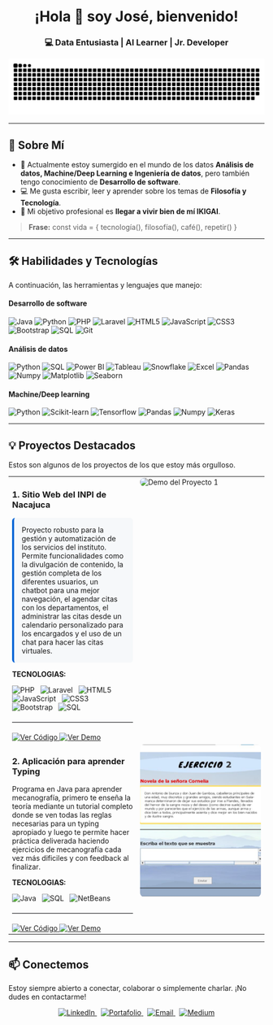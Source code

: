 <h1 align="center">
  ¡Hola 👋 soy José, bienvenido!
</h1>
<h3 align="center">
💻 Data Entusiasta | AI Learner | Jr. Developer
</h3>

  ![Snake animation](https://raw.githubusercontent.com/tonoburelo/tonoburelo/main/dist/github-contribution-grid-snake.svg)
  <!-- 
  <p align="center">
  <img src="https://media.giphy.com/media/your-cool-coding-gif.gif" alt="Banner o GIF de bienvenida" width="600"/>
  <img align="center" alt="Coding" width="600" height="235" src="https://pro2-bar-s3-cdn-cf1.myportfolio.com/97b1d4bc028e3890ce75267deb159e95/24e71a4a26b5d319d6ac79ee_rw_600.gif?h=4c5ec98e37c4fea0b6776ef182152b43">
  </p>
  -->
---
## 🚀 Sobre Mí
* 🌱 Actualmente estoy sumergido en el mundo de los datos **Análisis de datos, Machine/Deep Learning e Ingeniería de datos**, pero también tengo conocimiento de **Desarrollo de software**.
* 💻 Me gusta escribir, leer y aprender sobre los temas de **Filosofía y Tecnología**.
* 🎯 Mi objetivo profesional es **llegar a vivir bien de mí IKIGAI**.

> **Frase:**
> const vida = { tecnología(), filosofía(), café(), repetir() }

---

## 🛠️ Habilidades y Tecnologías

A continuación, las herramientas y lenguajes que manejo:

#### Desarrollo de software
![Java](https://img.shields.io/badge/Java-ED8B00?style=for-the-badge&logo=oracle-java&logoColor=white)
![Python](https://img.shields.io/badge/python-3670A0?style=for-the-badge&logo=python&logoColor=ffdd54)
![PHP](https://img.shields.io/badge/PHP-777BB4?style=for-the-badge&logo=php&logoColor=white)
![Laravel](https://img.shields.io/badge/Laravel-FF2D20?style=for-the-badge&logo=laravel&logoColor=white)
![HTML5](https://img.shields.io/badge/html5-%23E34F26.svg?style=for-the-badge&logo=html5&logoColor=white)
![JavaScript](https://img.shields.io/badge/javascript-%23323330.svg?style=for-the-badge&logo=javascript&logoColor=%23F7DF1E)
![CSS3](https://img.shields.io/badge/css3-%231572B6.svg?style=for-the-badge&logo=css3&logoColor=white)
![Bootstrap](https://img.shields.io/badge/Bootstrap-7952B3?style=for-the-badge&logo=bootstrap&logoColor=white)
![SQL](https://img.shields.io/badge/SQL-4479A1?style=for-the-badge&logo=postgresql&logoColor=white)
![Git](https://img.shields.io/badge/git-%23F05033.svg?style=for-the-badge&logo=git&logoColor=white)

#### Análisis de datos
![Python](https://img.shields.io/badge/python-3670A0?style=for-the-badge&logo=python&logoColor=ffdd54)
![SQL](https://img.shields.io/badge/SQL-4479A1?style=for-the-badge&logo=postgresql&logoColor=white)
![Power BI](https://img.shields.io/badge/PowerBI-F2C811?style=for-the-badge&logo=powerbi&logoColor=black)
![Tableau](https://img.shields.io/badge/Tableau-E97627?style=for-the-badge&logo=tableau&logoColor=white)
![Snowflake](https://img.shields.io/badge/Snowflake-29B5E8?style=for-the-badge&logo=snowflake&logoColor=black)
![Excel](https://img.shields.io/badge/Excel-217346?style=for-the-badge&logo=microsoft-excel&logoColor=white)
![Pandas](https://img.shields.io/badge/Pandas-150458?style=for-the-badge&logo=pandas&logoColor=white)
![Numpy](https://img.shields.io/badge/Numpy-013243?style=for-the-badge&logo=numpy&logoColor=white)
![Matplotlib](https://img.shields.io/badge/Matplotlib-11557C?style=for-the-badge&logo=matplotlib&logoColor=white)
![Seaborn](https://img.shields.io/badge/Seaborn-3E8E9E?style=for-the-badge&logo=seaborn&logoColor=white)

#### Machine/Deep learning
![Python](https://img.shields.io/badge/python-3670A0?style=for-the-badge&logo=python&logoColor=ffdd54)
![Scikit-learn](https://img.shields.io/badge/Scikit_learn-F7931E?style=for-the-badge&logo=scikit-learn&logoColor=white)
![Tensorflow](https://img.shields.io/badge/TensorFlow-FF6F00?style=for-the-badge&logo=tensorflow&logoColor=white)
![Pandas](https://img.shields.io/badge/Pandas-150458?style=for-the-badge&logo=pandas&logoColor=white)
![Numpy](https://img.shields.io/badge/Numpy-013243?style=for-the-badge&logo=numpy&logoColor=white)
![Keras](https://img.shields.io/badge/Keras-D00000?style=for-the-badge&logo=keras&logoColor=FFFFFF)

---

## 💡 Proyectos Destacados
Estos son algunos de los proyectos de los que estoy más orgulloso.
<table width="100%">
  <tr>
   <td width="50%" valign="top">
      <h3>1. Sitio Web del INPI de Nacajuca</h3>
     <p style="background-color: #f6f8fa; padding: 15px; border-radius: 6px; border-left: 4px solid #0366d6;">Proyecto robusto para la gestión y automatización de los servicios del instituto. Permite funcionalidades como la divulgación de contenido, la gestión completa de los diferentes usuarios, un chatbot para una mejor navegación, el agendar citas con los departamentos, el administrar las citas desde un calendario personalizado para los encargados y el uso de un chat para hacer las citas virtuales.</p>
      <p><strong>TECNOLOGIAS:</strong></p>
      <!-- Los badges ahora son etiquetas <img> de HTML puro -->
      <img src="https://img.shields.io/badge/PHP-777BB4?style=for-the-badge&logo=php&logoColor=white" alt="PHP">
      &nbsp;
      <img src="https://img.shields.io/badge/Laravel-FF2D20?style=for-the-badge&logo=laravel&logoColor=white" alt="Laravel">
      &nbsp;
      <img src="https://img.shields.io/badge/html5-%23E34F26.svg?style=for-the-badge&logo=html5&logoColor=white" alt="HTML5">
      &nbsp;
      <img src="https://img.shields.io/badge/javascript-%23323330.svg?style=for-the-badge&logo=javascript&logoColor=%23F7DF1E" alt="JavaScript">
      &nbsp;
      <img src="https://img.shields.io/badge/css3-%231572B6.svg?style=for-the-badge&logo=css3&logoColor=white" alt="CSS3">
      &nbsp;
      <img src="https://img.shields.io/badge/Bootstrap-7952B3?style=for-the-badge&logo=bootstrap&logoColor=white" alt="Bootstrap">
      &nbsp;
      <img src="https://img.shields.io/badge/SQL-4479A1?style=for-the-badge&logo=postgresql&logoColor=white" alt="SQL">
      <hr style="border: 0; border-top: 1px solid #d1d5da; margin: 20px 0;">
      <!-- ======== SECCIÓN MODIFICADA ======== -->
      <a href="https://github.com/tonoburelo/Sitio-Web-INPI-de-Nacajuca">
        <img src="https://img.shields.io/badge/Ver%20Código-0d1117?style=for-the-badge&logo=github&logoColor=white" alt="Ver Código">
      </a> 
      <a href="[Enlace al Deploy/Demo]">
        <img src="https://img.shields.io/badge/Ver%20Demo-238636?style=for-the-badge&logo=vercel&logoColor=white" alt="Ver Demo">
      </a>
      <!-- ======== FIN DE LA SECCIÓN MODIFICADA ======== -->
  </td>
  <td width="50%" valign="top">
      <img 
        src="https://raw.githubusercontent.com/tonoburelo/Sitio-Web-INPI-de-Nacajuca/main/Sitio%20Web%20INPI%20de%20Nacajuca%20im%C3%A1genes/Im%C3%A1gen%20INPI%20mujeres%20indigenas%20y%20afromexicanas.png"
        alt="Demo del Proyecto 1"
        style="width:100%; height:450px; object-fit:cover; border-radius:8px;"
      >
  </td>
  </tr>
  <tr>
    <td width="50%" valign="top">
      <h3>2. Aplicación para aprender Typing</h3>
      <p>Programa en Java para aprender mecanografía, primero te enseña la teoría mediante un tutorial completo donde se ven todas las reglas necesarias para un typing apropiado y luego te permite hacer práctica deliverada haciendo ejercicios de mecanografía cada vez más dificiles y con feedback al finalizar.</p>
      <p><strong>TECNOLOGIAS:</strong></p>
      <!-- Los badges ahora son etiquetas <img> de HTML puro -->
      <img src="https://img.shields.io/badge/Java-ED8B00?style=for-the-badge&logo=oracle-java&logoColor=white" alt="Java">
      &nbsp;
      <img src="https://img.shields.io/badge/SQL-4479A1?style=for-the-badge&logo=postgresql&logoColor=white" alt="SQL">
      &nbsp;
      <img src="https://img.shields.io/badge/NetBeans-1B6AC6?style=for-the-badge&logo=netbeanside&logoColor=white" alt="NetBeans">
       <hr style="border: 0; border-top: 1px solid #d1d5da; margin: 20px 0;">
      <!-- ======== SECCIÓN MODIFICADA ======== -->
      <a href="https://github.com/tonoburelo/AplicacionAprenderTyping">
        <img src="https://img.shields.io/badge/Ver%20Código-0d1117?style=for-the-badge&logo=github&logoColor=white" alt="Ver Código">
      </a>
      <a href="[Enlace al Deploy/Demo]">
        <img src="https://img.shields.io/badge/Ver%20Demo-238636?style=for-the-badge&logo=vercel&logoColor=white" alt="Ver Demo">
      </a>
      <!-- ======== FIN DE LA SECCIÓN MODIFICADA ======== -->
    </td>
    <td width="50%" valign="top">
      <img 
        src="https://raw.githubusercontent.com/tonoburelo/AplicacionAprenderTyping/main/TypingApp%20im%C3%A1genes/TypingApp%20im%C3%A1gen.png"
        alt="Demo del Proyecto 2"
        style="width:100%; height:300px; object-fit:cover; border-radius:8px;"
      >
    </td>
  </tr>
</table>

---

## 📫 Conectemos

Estoy siempre abierto a conectar, colaborar o simplemente charlar. ¡No dudes en contactarme!

<p align="center">
  <a href="https://www.linkedin.com/in/jos%C3%A9-antonio-burelo-hern%C3%A1ndez">
    <img src="https://img.shields.io/badge/LinkedIn-0A66C2?style=for-the-badge&logo=linkedin&logoColor=white" alt="LinkedIn"/>
  </a>
  &nbsp;
  <a href="https://www.novypro.com/profile_about/to%C3%B1oburelo-hernandez">
    <img src="https://img.shields.io/badge/Mi_Portafolio-000000?style=for-the-badge&logo=About.me&logoColor=white" alt="Portafolio"/>
  </a>
  &nbsp;
  <a href="mailto:tonoburelohernandez@gmail.com">
    <img src="https://img.shields.io/badge/Email-D14836?style=for-the-badge&logo=gmail&logoColor=white" alt="Email"/>
  </a>
  &nbsp;
  <a href="https://medium.com/@tonoburelohernandez" target="_blank">
    <img src="https://img.shields.io/badge/Medium-ffffff?style=for-the-badge&logo=medium&logoColor=000000" alt="Medium"/>
  </a>
</p>

